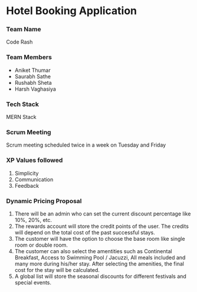 # Hotel Booking Application

### Team Name 
Code Rash

### Team Members
- Aniket Thumar
- Saurabh Sathe
- Rushabh Sheta
- Harsh Vaghasiya

### Tech Stack
MERN Stack

### Scrum Meeting
Scrum meeting scheduled twice in a week on Tuesday and Friday

### XP Values followed
1. Simplicity
2. Communication
3. Feedback

### Dynamic Pricing Proposal
1) There will be an admin who can set the current discount percentage like 10%, 20%, etc.
2) The rewards account will store the credit points of the user. The credits will depend on the total cost of the past successful stays.
3) The customer will have the option to choose the base room like single room or double room. 
4) The customer can also select the amentities such as Continental Breakfast, Access to Swimming Pool / Jacuzzi, All meals included and many more during his/her stay.      After selecting the amenities, the final cost for the stay will be calculated.
5) A global list will store the seasonal discounts for different festivals and special events.



